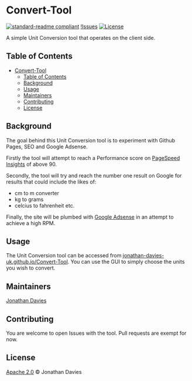 # Convert-Tool
[![standard-readme compliant](https://img.shields.io/badge/readme%20style-standard-brightgreen.svg?style=flat-square)](https://github.com/RichardLitt/standard-readme)
[!Issues](https://img.shields.io/github/issues/jonathan-davies-uk/Convert-Tool?color=0088ff)
[![License](https://img.shields.io/badge/License-Apache_2.0-blue.svg)](https://opensource.org/licenses/Apache-2.0)

A simple Unit Conversion tool that operates on the client side.

## Table of Contents
- [Convert-Tool](#convert-tool)
  - [Table of Contents](#table-of-contents)
  - [Background](#background)
  - [Usage](#usage)
  - [Maintainers](#maintainers)
  - [Contributing](#contributing)
  - [License](#license)

## Background
The goal behind this Unit Conversion tool is to experiment with Github Pages, SEO and Google Adsense. 

Firstly the tool will attempt to reach a Performance score on [PageSpeed Insights](https://pagespeed.web.dev/) of above 90.

Secondly, the tool will try and reach the number one result on Google for results that could include the likes of:
- cm to m converter
- kg to grams
- celcius to fahrenheit etc. 

Finally, the site will be plumbed with [Google Adsense](https://adsense.google.com/) in an attempt to achieve a high RPM.

## Usage
The Unit Conversion tool can be accessed from [jonathan-davies-uk.github.io/Convert-Tool](https://jonathan-davies-uk.github.io/Convert-Tool). You can use the GUI to simply choose the units you wish to convert.

## Maintainers
[Jonathan Davies](https://github.com/jonathan-davies-uk)

## Contributing
You are welcome to open Issues with the tool. 
Pull requests are exempt for now.

## License
[Apache 2.0](LICENSE) © Jonathan Davies